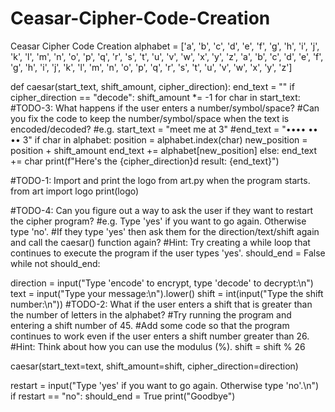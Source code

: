 # Ceasar-Cipher-Code-Creation
Ceasar Cipher Code Creation
alphabet = ['a', 'b', 'c', 'd', 'e', 'f', 'g', 'h', 'i', 'j', 'k', 'l', 'm', 'n', 'o', 'p', 'q', 'r', 's', 't', 'u', 'v', 'w', 'x', 'y', 'z', 'a', 'b', 'c', 'd', 'e', 'f', 'g', 'h', 'i', 'j', 'k', 'l', 'm', 'n', 'o', 'p', 'q', 'r', 's', 't', 'u', 'v', 'w', 'x', 'y', 'z']

def caesar(start_text, shift_amount, cipher_direction):
  end_text = ""
  if cipher_direction == "decode":
    shift_amount *= -1
  for char in start_text:
    #TODO-3: What happens if the user enters a number/symbol/space?
    #Can you fix the code to keep the number/symbol/space when the text is encoded/decoded?
    #e.g. start_text = "meet me at 3"
    #end_text = "•••• •• •• 3"
    if char in alphabet:
      position = alphabet.index(char)
      new_position = position + shift_amount
      end_text += alphabet[new_position]
    else:
      end_text += char
  print(f"Here's the {cipher_direction}d result: {end_text}")

#TODO-1: Import and print the logo from art.py when the program starts.
from art import logo
print(logo)

#TODO-4: Can you figure out a way to ask the user if they want to restart the cipher program?
#e.g. Type 'yes' if you want to go again. Otherwise type 'no'.
#If they type 'yes' then ask them for the direction/text/shift again and call the caesar() function again?
#Hint: Try creating a while loop that continues to execute the program if the user types 'yes'.
should_end = False
while not should_end:

  direction = input("Type 'encode' to encrypt, type 'decode' to decrypt:\n")
  text = input("Type your message:\n").lower()
  shift = int(input("Type the shift number:\n"))
  #TODO-2: What if the user enters a shift that is greater than the number of letters in the alphabet?
  #Try running the program and entering a shift number of 45.
  #Add some code so that the program continues to work even if the user enters a shift number greater than 26. 
  #Hint: Think about how you can use the modulus (%).
  shift = shift % 26

  caesar(start_text=text, shift_amount=shift, cipher_direction=direction)

  restart = input("Type 'yes' if you want to go again. Otherwise type 'no'.\n")
  if restart == "no":
    should_end = True
    print("Goodbye")
